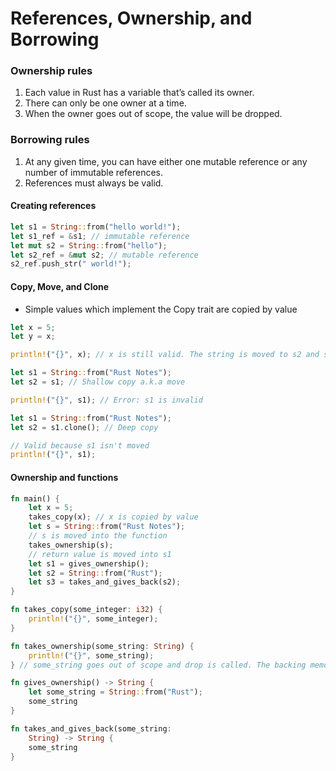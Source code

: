 # References, Ownership, and Borrowing

### Ownership rules

1. Each value in Rust has a variable that’s called its
owner.
2. There can only be one owner at a time.
3. When the owner goes out of scope, the value will
be dropped.

### Borrowing rules

1. At any given time, you can have either one mutable reference or any number of immutable references.
2. References must always be valid. 

#### Creating references

```rust
let s1 = String::from("hello world!");
let s1_ref = &s1; // immutable reference
let mut s2 = String::from("hello");
let s2_ref = &mut s2; // mutable reference
s2_ref.push_str(" world!");
```

#### Copy, Move, and Clone
- Simple values which implement the Copy
trait are copied by value

```rust
let x = 5;
let y = x;

println!("{}", x); // x is still valid. The string is moved to s2 and s1 is invalidated

let s1 = String::from("Rust Notes");
let s2 = s1; // Shallow copy a.k.a move

println!("{}", s1); // Error: s1 is invalid

let s1 = String::from("Rust Notes");
let s2 = s1.clone(); // Deep copy

// Valid because s1 isn't moved
println!("{}", s1);
```

#### Ownership and functions
```rust
fn main() {
    let x = 5;
    takes_copy(x); // x is copied by value
    let s = String::from("Rust Notes");
    // s is moved into the function
    takes_ownership(s);
    // return value is moved into s1
    let s1 = gives_ownership();
    let s2 = String::from("Rust");
    let s3 = takes_and_gives_back(s2);
}

fn takes_copy(some_integer: i32) {
    println!("{}", some_integer);
}

fn takes_ownership(some_string: String) {
    println!("{}", some_string);
} // some_string goes out of scope and drop is called. The backing memory is freed.

fn gives_ownership() -> String {
    let some_string = String::from("Rust");
    some_string
}

fn takes_and_gives_back(some_string:
    String) -> String {
    some_string
}
```